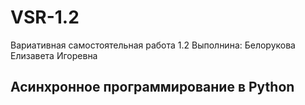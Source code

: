 # VSR-1.2
Вариативная самостоятельная работа 1.2
Выполнина: Белорукова Елизавета Игоревна

## Асинхронное программирование в Python
